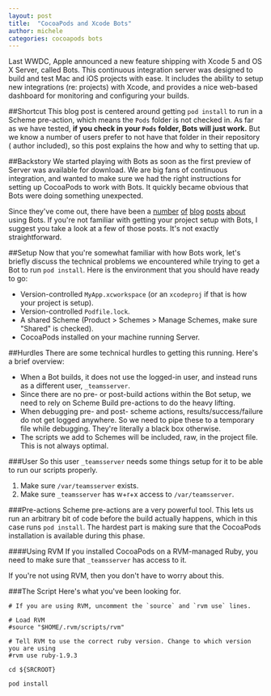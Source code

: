```yaml
---
layout: post
title:  "CocoaPods and Xcode Bots"
author: michele
categories: cocoapods bots
---
```


Last WWDC, Apple announced a new feature shipping with Xcode 5 and OS X Server, called Bots. This continuous integration server was designed to build and test Mac and iOS projects with ease. It includes the ability to setup new integrations (re: projects) with Xcode, and provides a nice web-based dashboard for monitoring and configuring your builds.

##Shortcut
This blog post is centered around getting `pod install` to run in a Scheme pre-action, which means the `Pods` folder is not checked in. As far as we have tested, **if you check in your `Pods` folder, Bots will just work.** But we know a number of users prefer to not have that folder in their repository ( author included), so this post explains the how and why to setting that up.

##Backstory
We started playing with Bots as soon as the first preview of Server was available for download. We are big fans of continuous integration, and wanted to make sure we had the right instructions for setting up CocoaPods to work with Bots. It quickly became obvious that Bots were doing something unexpected. 

Since they've come out, there have been a [number](http://matt.vlasach.com/xcode-bots-hosted-git-repositories-and-automated-testflight-builds/) [of](http://bjmiller.me/post/72937258798/continuous-integration-with-xcode-5-xctest-os-x) [blog](http://bjmiller.me/post/72937258798/continuous-integration-with-xcode-5-xctest-os-x) [posts](http://ikennd.ac/blog/2013/10/xcode-bots-common-problems-and-workarounds/) [about](http://blog.nitromobilesolutions.com/2013/11/continuous-integration-with-xcode-bots-part-1-initial-setup/) using Bots. If you're not familiar with getting your project setup with Bots, I suggest you take a look at a few of those posts. It's not exactly straightforward.

##Setup
Now that you're somewhat familiar with how Bots work, let's briefly discuss the technical problems we encountered while trying to get a Bot to run `pod install`. Here is the environment that you should have ready to go:

- Version-controlled `MyApp.xcworkspace` (or an `xcodeproj` if that is how your project is setup).
- Version-controlled `Podfile.lock`.
- A shared Scheme (Product > Schemes > Manage Schemes, make sure "Shared" is checked).
- CocoaPods installed on your machine running Server.

##Hurdles
There are some technical hurdles to getting this running. Here's a brief overview:

- When a Bot builds, it does not use the logged-in user, and instead runs as a different user, `_teamsserver`.
- Since there are no pre- or post-build actions within the Bot setup, we need to rely on Scheme Build pre-actions to do the heavy lifting.
- When debugging pre- and post- scheme actions, results/success/failure do not get logged anywhere. So we need to pipe these to a temporary file while debugging. They're literally a black box otherwise.
- The scripts we add to Schemes will be included, raw, in the project file. This is not always optimal.

###User
So this user `_teamsserver` needs some things setup for it to be able to run our scripts properly.

1. Make sure `/var/teamsserver` exists.
2. Make sure `_teamsserver` has w+r+x access to `/var/teamsserver`.

###Pre-actions
Scheme pre-actions are a very powerful tool. This lets us run an arbitrary bit of code before the build actually happens, which in this case runs `pod install`. The hardest part is making sure that the CocoaPods installation is available during this phase.

####Using RVM
If you installed CocoaPods on a RVM-managed Ruby, you need to make sure that `_teamsserver` has access to it.

If you're not using RVM, then you don't have to worry about this.

###The Script
Here's what you've been looking for.

```
# If you are using RVM, uncomment the `source` and `rvm use` lines.

# Load RVM
#source "$HOME/.rvm/scripts/rvm"

# Tell RVM to use the correct ruby version. Change to which version you are using
#rvm use ruby-1.9.3

cd ${SRCROOT}

pod install 
```
